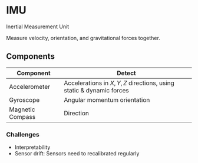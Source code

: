 # IMU

Inertial Measurement Unit

Measure velocity, orientation, and gravitational forces together.

## Components

| Component        | Detect                                                               |
| ---------------- | -------------------------------------------------------------------- |
| Accelerometer    | Accelerations in $X, Y, Z$ directions, using static & dynamic forces |
| Gyroscope        | Angular momentum orientation                                         |
| Magnetic Compass | Direction                                                            |

### Challenges

- Interpretability
- Sensor drift: Sensors need to recalibrated regularly
